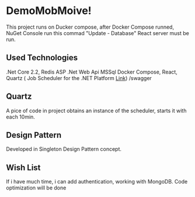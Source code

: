 # DemoMobMoive!
This project runs on Ducker compose, after Docker Compose runned,
NuGet Console run this commad "Update - Database"
React server must be run.

## Used Technologies
.Net Core 2.2, 
Redis
ASP .Net Web Api
MSSql 
Docker Compose,
React,
Quartz ( Job Scheduler for the .NET Platform [Link](https://www.quartz-scheduler.net/index.html))
/swagger 

## Quartz 
A pice of code in project obtains an instance of the scheduler, starts it with each 10min.

## Design Pattern 
Developed in Singleton Design Pattern concept.

## Wish List

If i have much time, i can add authentication, working with  MongoDB.
Code optimization will be done 

